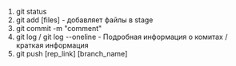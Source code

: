 1. git status
2. git add [files] - добавляет файлы в stage
3. git commit -m "comment"
4. git log / git log --oneline - Подробная информация о комитах / краткая информация
5. git push [rep_link] [branch_name]
